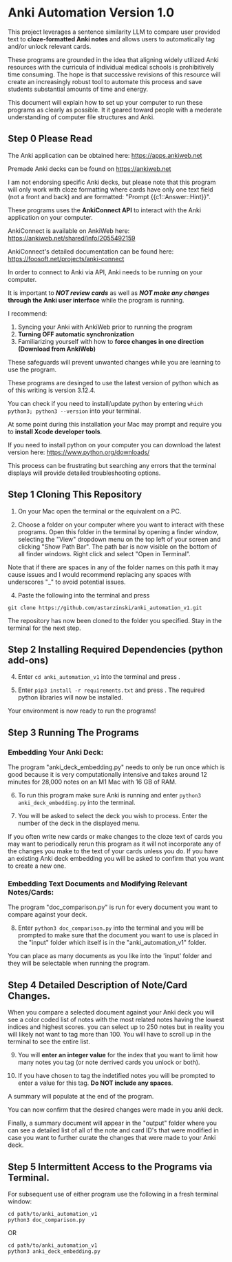 # Anki Automation Version 1.0
This project leverages a sentence similarity LLM to compare user provided text to **cloze-formatted Anki notes** and allows users to automatically tag and/or unlock relevant cards.

These programs are grounded in the idea that aligning widely utilized Anki resources with the curricula of individual medical schools is prohibitively time consuming. The hope is that successive revisions of this resource will create an increasingly robust tool to automate this process and save students substantial amounts of time and energy.

This document will explain how to set up your computer to run these programs as clearly as possible. It it geared toward people with a mederate understanding of computer file structures and Anki.

## Step 0 Please Read

The Anki application can be obtained here: https://apps.ankiweb.net

Premade Anki decks can be found on https://ankiweb.net 

I am not endorsing specific Anki decks, but please note that this program will only work with cloze formatting where cards have only one text field (not a front and back) and are formatted: "Prompt {{c1:\:Answer::Hint}}".

These programs uses the **AnkiConnect API** to interact with the Anki application on your computer.

AnkiConnect is available on AnkiWeb here: https://ankiweb.net/shared/info/2055492159 

AnkiConnect's detailed documentation can be found here: https://foosoft.net/projects/anki-connect

In order to connect to Anki via API, Anki needs to be running on your computer. 

It is important to **_NOT review cards_** as well as **_NOT make any changes_ through the Anki user interface** while the program is running.

I recommend:
1) Syncing your Anki with AnkiWeb prior to running the program
2) **Turning OFF automatic synchronization**
3) Familiarizing yourself with how to **force changes in one direction (Download from AnkiWeb)**

These safeguards will prevent unwanted changes while you are learning to use the program.

These programs are desinged to use the latest version of python which as of this writing is version 3.12.4.

You can check if you need to install/update python by entering `which python3; python3 --version` into your terminal.

At some point during this installation your Mac may prompt and require you to **install Xcode developer tools**.

If you need to install python on your computer you can download the latest version here: https://www.python.org/downloads/

This process can be frustrating but searching any errors that the terminal displays will provide detailed troubleshooting options.

## Step 1 Cloning This Repository

1) On your Mac open the terminal or the equivalent on a PC. 

2) Choose a folder on your computer where you want to interact with these programs. Open this folder in the terminal by opening a finder window, selecting the "View" dropdown menu on the top left of your screen and clicking "Show Path Bar". The path bar is now visible on the bottom of all finder windows. Right click and select "Open in Terminal".

Note that if there are spaces in any of the folder names on this path it may cause issues and I would recommend replacing any spaces with underscores "_" to avoid potential issues.

4) Paste the following into the terminal and press <return>

`git clone https://github.com/astarzinski/anki_automation_v1.git`

The repository has now been cloned to the folder you specified. Stay in the terminal for the next step.

## Step 2 Installing Required Dependencies (python add-ons)

4) Enter `cd anki_automation_v1` into the terminal and press <return>.

5) Enter `pip3 install -r requirements.txt` and press <return>. The required python libraries will now be installed.

Your environment is now ready to run the programs!

## Step 3 Running The Programs

### Embedding Your Anki Deck:

The program "anki_deck_embedding.py" needs to only be run once which is good because it is very computationally intensive and takes around 12 minutes for 28,000 notes on an M1 Mac with 16 GB of RAM.

6) To run this program make sure Anki is running and enter `python3 anki_deck_embedding.py` into the terminal.

7) You will be asked to select the deck you wish to process. Enter the number of the deck in the displayed menu.

If you often write new cards or make changes to the cloze text of cards you may want to periodically rerun this program as it will not incorporate any of the changes you make to the text of your cards unless you do. If you have an existing Anki deck embedding you will be asked to confirm that you want to create a new one.

### Embedding Text Documents and Modifying Relevant Notes/Cards:

The program "doc_comparison.py" is run for every document you want to compare against your deck.

8) Enter `python3 doc_comparison.py` into the terminal and you will be prompted to make sure that the document you want to use is placed in the "input" folder which itself is in the "anki_automation_v1" folder.

You can place as many documents as you like into the 'input' folder and they will be selectable when running the program.

## Step 4 Detailed Description of Note/Card Changes.

When you compare a selected document against your Anki deck you will see a color coded list of notes with the most related notes having the lowest indices and highest scores. you can select up to 250 notes but in reality you will likely not want to tag more than 100. You will have to scroll up in the terminal to see the entire list.

9) You will **enter an integer value** for the index that you want to limit how many notes you tag (or note derrived cards you unlock or both).

10) If you have chosen to tag the indetified notes you will be prompted to enter a value for this tag. **Do NOT include any spaces**.

A summary will populate at the end of the program.

You can now confirm that the desired changes were made in you anki deck.

Finally, a summary document will appear in the "output" folder where you can see a detailed list of all of the note and card ID's that were modified in case you want to further curate the changes that were made to your Anki deck.

## Step 5 Intermittent Access to the Programs via Terminal.

For subsequent use of either program use the following in a fresh terminal window:

```
cd path/to/anki_automation_v1
python3 doc_comparison.py
```
OR
```
cd path/to/anki_automation_v1
python3 anki_deck_embedding.py
```
